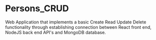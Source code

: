 # Persons_CRUD
Web Application that implements a basic Create Read Update Delete functionality through establishing connection between React front end, NodeJS back end API's and MongoDB database.  
